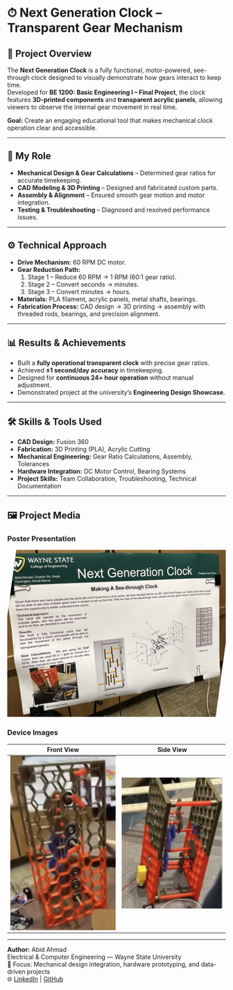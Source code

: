 # ⏱ Next Generation Clock – Transparent Gear Mechanism

## 📌 Project Overview
The **Next Generation Clock** is a fully functional, motor-powered, see-through clock designed to visually demonstrate how gears interact to keep time.  
Developed for **BE 1200: Basic Engineering I – Final Project**, the clock features **3D-printed components** and **transparent acrylic panels**, allowing viewers to observe the internal gear movement in real time.

**Goal:** Create an engaging educational tool that makes mechanical clock operation clear and accessible.

---

## 👤 My Role
- **Mechanical Design & Gear Calculations** – Determined gear ratios for accurate timekeeping.
- **CAD Modeling & 3D Printing** – Designed and fabricated custom parts.
- **Assembly & Alignment** – Ensured smooth gear motion and motor integration.
- **Testing & Troubleshooting** – Diagnosed and resolved performance issues.

---

## ⚙️ Technical Approach
- **Drive Mechanism:** 60 RPM DC motor.
- **Gear Reduction Path:**
  1. Stage 1 – Reduce 60 RPM → 1 RPM (60:1 gear ratio).
  2. Stage 2 – Convert seconds → minutes.
  3. Stage 3 – Convert minutes → hours.
- **Materials:** PLA filament, acrylic panels, metal shafts, bearings.
- **Fabrication Process:** CAD design → 3D printing → assembly with threaded rods, bearings, and precision alignment.

---

## 📊 Results & Achievements
- Built a **fully operational transparent clock** with precise gear ratios.
- Achieved **±1 second/day accuracy** in timekeeping.
- Designed for **continuous 24+ hour operation** without manual adjustment.
- Demonstrated project at the university’s **Engineering Design Showcase**.

---

## 🛠 Skills & Tools Used
- **CAD Design:** Fusion 360
- **Fabrication:** 3D Printing (PLA), Acrylic Cutting
- **Mechanical Engineering:** Gear Ratio Calculations, Assembly, Tolerances
- **Hardware Integration:** DC Motor Control, Bearing Systems
- **Project Skills:** Team Collaboration, Troubleshooting, Technical Documentation

---

## 🖼 Project Media

### Poster Presentation
![Project Poster](poster/next_generation_clock_poster.png)

### Device Images
| Front View | Side View |
|------------|-----------|
| ![Front View](images/clock_front.png) | ![Side View](images/clock_side.png) |

---

**Author:** Abid Ahmad  
Electrical & Computer Engineering — Wayne State University  
🔧 Focus: Mechanical design integration, hardware prototyping, and data-driven projects  
🌐 [LinkedIn](https://www.linkedin.com/in/your-link) | [GitHub](https://github.com/yourusername)
